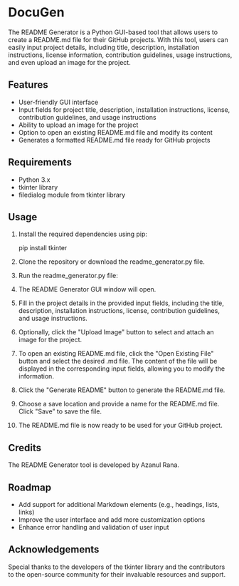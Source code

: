 # DocuGen

The README Generator is a Python GUI-based tool that allows users to create a README.md file for their GitHub projects. With this tool, users can easily input project details, including title, description, installation instructions, license information, contribution guidelines, usage instructions, and even upload an image for the project.

## Features

- User-friendly GUI interface
- Input fields for project title, description, installation instructions, license, contribution guidelines, and usage instructions
- Ability to upload an image for the project
- Option to open an existing README.md file and modify its content
- Generates a formatted README.md file ready for GitHub projects

## Requirements

- Python 3.x
- tkinter library
- filedialog module from tkinter library

## Usage

1. Install the required dependencies using pip:

   pip install tkinter

3. Clone the repository or download the readme_generator.py file.

4. Run the readme_generator.py file:

5. The README Generator GUI window will open.

6. Fill in the project details in the provided input fields, including the title, description, installation instructions, license, contribution guidelines, and usage instructions.

7. Optionally, click the "Upload Image" button to select and attach an image for the project.

8. To open an existing README.md file, click the "Open Existing File" button and select the desired .md file. The content of the file will be displayed in the corresponding input fields, allowing you to modify the information.

9. Click the "Generate README" button to generate the README.md file.

10. Choose a save location and provide a name for the README.md file. Click "Save" to save the file.

11. The README.md file is now ready to be used for your GitHub project.

## Credits
The README Generator tool is developed by Azanul Rana.

## Roadmap
- Add support for additional Markdown elements (e.g., headings, lists, links)
- Improve the user interface and add more customization options
- Enhance error handling and validation of user input

## Acknowledgements
Special thanks to the developers of the tkinter library and the contributors to the open-source community for their invaluable resources and support.
